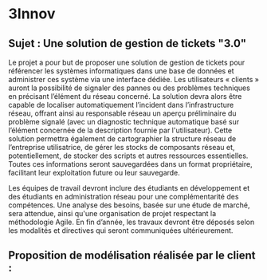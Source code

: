 # 3Innov

## **Sujet : Une solution de gestion de tickets "3.0"**
 
Le projet a pour but de proposer une solution de gestion de tickets pour référencer les systèmes informatiques dans une base de données et administrer ces système via une interface dédiée.  Les utilisateurs « clients » auront la possibilité de signaler des pannes ou des problèmes techniques en précisant l’élément du réseau concerné. La solution devra alors être capable de localiser automatiquement l’incident dans l’infrastructure réseau, offrant ainsi au responsable réseau un aperçu préliminaire du problème signalé (avec un diagnostic technique automatique basé sur l’élément concernée de la description fournie par l'utilisateur). Cette solution permettra également de cartographier la structure réseau de l’entreprise utilisatrice, de gérer les stocks de composants réseau et, potentiellement, de stocker des scripts et autres ressources essentielles. Toutes ces informations seront sauvegardées dans un format propriétaire, facilitant leur exploitation future ou leur sauvegarde.


Les équipes de travail devront inclure des étudiants en développement et des étudiants en 
administration réseau pour une complémentarité des compétences. Une analyse des besoins, basée 
sur une étude de marché, sera attendue, ainsi qu'une organisation de projet respectant la 
méthodologie Agile.  En fin d’année, les travaux devront être déposés selon les modalités et directives 
qui seront communiquées ultérieurement.

## **Proposition de modélisation réalisée par le client :**
